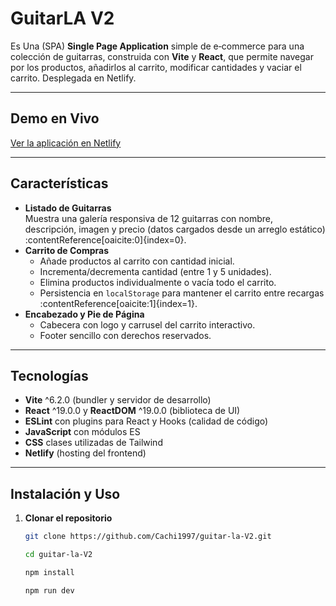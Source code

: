 # GuitarLA V2

Es Una (SPA) **Single Page Application** simple de e‑commerce para una colección de guitarras, construida con **Vite** y **React**, que permite navegar por los productos, añadirlos al carrito, modificar cantidades y vaciar el carrito. Desplegada en Netlify.

---

## Demo en Vivo

[Ver la aplicación en Netlify](https://jovial-starship-d36c41.netlify.app/)

---

## Características

- **Listado de Guitarras**  
  Muestra una galería responsiva de 12 guitarras con nombre, descripción, imagen y precio (datos cargados desde un arreglo estático) :contentReference[oaicite:0]{index=0}.
- **Carrito de Compras**
  - Añade productos al carrito con cantidad inicial.
  - Incrementa/decrementa cantidad (entre 1 y 5 unidades).
  - Elimina productos individualmente o vacía todo el carrito.
  - Persistencia en `localStorage` para mantener el carrito entre recargas :contentReference[oaicite:1]{index=1}.
- **Encabezado y Pie de Página**
  - Cabecera con logo y carrusel del carrito interactivo.
  - Footer sencillo con derechos reservados.

---

## Tecnologías

- **Vite** ^6.2.0 (bundler y servidor de desarrollo)
- **React** ^19.0.0 y **ReactDOM** ^19.0.0 (biblioteca de UI)
- **ESLint** con plugins para React y Hooks (calidad de código)
- **JavaScript** con módulos ES
- **CSS** clases utilizadas de Tailwind
- **Netlify** (hosting del frontend)

---

## Instalación y Uso

1. **Clonar el repositorio**

   ```bash
   git clone https://github.com/Cachi1997/guitar-la-V2.git

   cd guitar-la-V2

   npm install

   npm run dev
   ```

```

```
